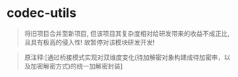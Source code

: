 # codec-utils

> 将旧项目合并至新项目, 但该项目其复杂度相对给研发带来的收益不成正比, 且具有极高的侵入性! 故暂停对该模块研发开发!

> 原注释:[通过桥接模式实现对双维度变化(待加解密对象构建成待加密串，以及加密解密方式)的统一加解密封装]

